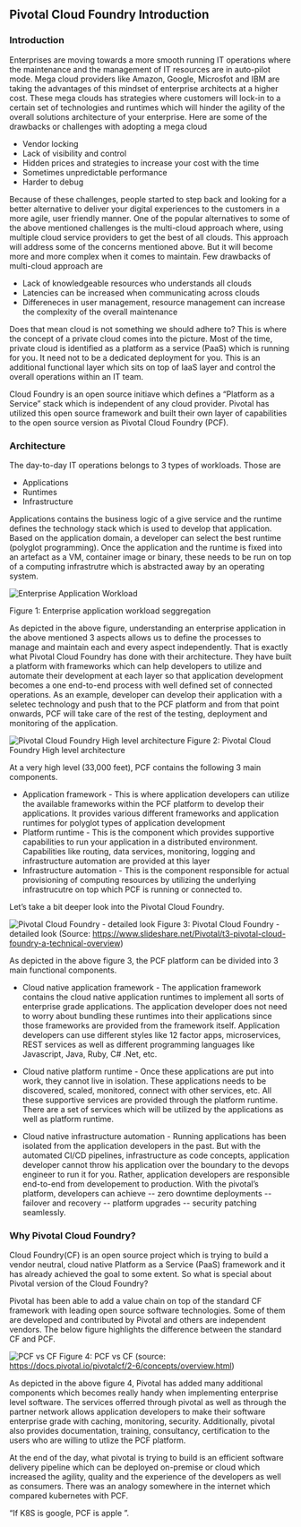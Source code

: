 ## Pivotal Cloud Foundry Introduction

### Introduction

Enterprises are moving towards a more smooth running IT operations where the maintenance and the management of IT resources are in auto-pilot mode. Mega cloud providers like Amazon, Google, Microsfot and IBM are taking the advantages of this mindset of enterprise architects at a higher cost. These mega clouds has strategies where customers will lock-in to a certain set of technologies and runtimes which will hinder the agility of the overall solutions architecture of your enterprise. Here are some of the drawbacks or challenges with adopting a mega cloud

- Vendor locking
- Lack of visibility and control
- Hidden prices and strategies to increase your cost with the time 
- Sometimes unpredictable performance
- Harder to debug

Because of these challenges, people started to step back and looking for a better alternative to deliver your digital experiences to the customers in a more agile, user friendly manner. One of the popular alternatives to some of the above mentioned challenges is the multi-cloud approach where, using multiple cloud service providers to get the best of all clouds. This approach will address some of the concerns mentioned above. But it will become more and more complex when it comes to maintain. Few drawbacks of multi-cloud approach are

- Lack of knowledgeable resources who understands all clouds
- Latencies can be increased when communicating across clouds
- Differeneces in user management, resource management can increase the complexity of the overall maintenance

Does that mean cloud is not something we should adhere to? This is where the concept of a private cloud comes into the picture. Most of the time, private cloud is identified as a platform as a service (PaaS) which is running for you. It need not to be a dedicated deployment for you. This is an additional functional layer which sits on top of IaaS layer and control the overall operations within an IT team. 

Cloud Foundry is an open source initiave which defines a “Platform as a Service” stack which is independent of any cloud provider. Pivotal has utilized this open source framework and built their own layer of capabilities to the open source version as Pivotal Cloud Foundry (PCF). 

### Architecture

The day-to-day IT operations belongs to 3 types of workloads. Those are
- Applications
- Runtimes
- Infrastructure

Applications contains the business logic of a give service and the runtime defines the technology stack which is used to develop that application. Based on the application domain, a developer can select the best runtime (polyglot programming). Once the application and the runtime is fixed into an artefact as a VM, container image or binary, these needs to be run on top of a computing infrastrutre which is abstracted away by an operating system. 

![Enterprise Application Workload](Enterprise-Application-Workload.png) 

Figure 1: Enterprise application workload seggregation


As depicted in the above figure, understanding an enterprise application in the above mentioned 3 aspects allows us to define the processes to manage and maintain each and every aspect independently. That is exactly what Pivotal Cloud Foundry has done with their architecture. They have built a platform with frameworks which can help developers to utilize and automate their development at each layer so that application development becomes a one end-to-end process with well defined set of connected operations. As an example, developer can develop their application with a seletec technology and push that to the PCF platform and from that point onwards, PCF will take care of the rest of the testing, deployment and monitoring of the application. 

![Pivotal Cloud Foundry High level architecture](Pivotal-Cloud-Foundry-High-Level-Architecture.png)
Figure 2: Pivotal Cloud Foundry High level architecture

At a very high level (33,000 feet), PCF contains the following 3 main components.

- Application framework - This is where application developers can utilize the available frameworks within the PCF platform to develop their applications. It provides various different frameworks and application runtimes for polyglot types of application development
- Platform runtime - This is the component which provides supportive capabilities to run your application in a distributed environment. Capabilities like routing, data services, monitoring, logging and infrastructure automation are provided at this layer
- Infrastructure automation - This is the component responsible for actual provisioning of computing resources by utilizing the underlying infrastrucutre on top which PCF is running or connected to. 


Let’s take a bit deeper look into the Pivotal Cloud Foundry. 

![Pivotal Cloud Foundry - detailed look](pivotal-cloud-foundry-architecture-detailed.png)
Figure 3: Pivotal Cloud Foundry - detailed look (Source: https://www.slideshare.net/Pivotal/t3-pivotal-cloud-foundry-a-technical-overview)

As depicted in the above figure 3, the PCF platform can be divided into 3 main functional components. 

- Cloud native application framework - The application framework contains the cloud native application runtimes to implement all sorts of enterprise grade applications. The application developer does not need to worry about bundling these runtimes into their applications since those frameworks are provided from the framework itself. Application developers can use different styles like 12 factor apps, microservices, REST services as well as different programming languages like Javascript, Java, Ruby, C# .Net, etc. 

- Cloud native platform runtime - Once these applications are put into work, they cannot live in isolation. These applications needs to be discovered, scaled, monitored, connect with other services, etc. All these supportive services are provided through the platform runtime. There are a set of services which will be utilized by the applications as well as platform runtime. 

- Cloud native infrastructure automation - Running applications has been isolated from the application developers in the past. But with the automated CI/CD pipelines, infrastructure as code concepts, application developer cannot throw his application over the boundary to the devops engineer to run it for you. Rather, application developers are responsible end-to-end from developement to production. With the pivotal’s platform, developers can achieve 
-- zero downtime deployments
-- failover and recovery
-- platform upgrades
-- security patching
seamlessly.

### Why Pivotal Cloud Foundry?
Cloud Foundry(CF) is an open source project which is trying to build a vendor neutral, cloud native Platform as a Service (PaaS) framework and it has already achieved the goal to some extent. So what is special about Pivotal version of the Cloud Foundry? 

Pivotal has been able to add a value chain on top of the standard CF framework with leading open source software technologies. Some of them are developed and contributed by Pivotal and others are independent vendors. The below figure highlights the difference between the standard CF and PCF. 

![PCF vs CF](pcf-commercialization.png)
Figure 4: PCF vs CF (source: https://docs.pivotal.io/pivotalcf/2-6/concepts/overview.html)

As depicted in the above figure 4, Pivotal has added many additional components which becomes really handy when implementing enterprise level software. The services offerred through pivotal as well as through the partner network allows application developers to make their software enterprise grade with caching, monitoring, security. Additionally, pivotal also provides documentation, training, consultancy, certification to the users who are willing to utlize the PCF platform. 

At the end of the day, what pivotal is trying to build is an efficient software delivery pipeline which can be deployed on-premise or cloud which increased the agility, quality and the experience of the developers as well as consumers. There was an analogy somewhere in the internet which compared kubernetes with PCF.

“If K8S is google, PCF is apple ”. 
